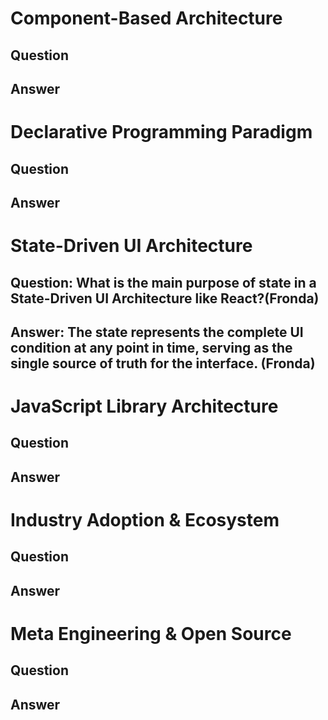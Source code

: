 # Component-Based Architecture

## Question

## Answer




# Declarative Programming Paradigm

## Question

## Answer




# State-Driven UI Architecture

## Question: What is the main purpose of state in a State-Driven UI Architecture like React?(Fronda)

## Answer: The state represents the complete UI condition at any point in time, serving as the single source of truth for the interface. (Fronda)




# JavaScript Library Architecture

## Question

## Answer




# Industry Adoption & Ecosystem

## Question

## Answer




# Meta Engineering & Open Source

## Question

## Answer


